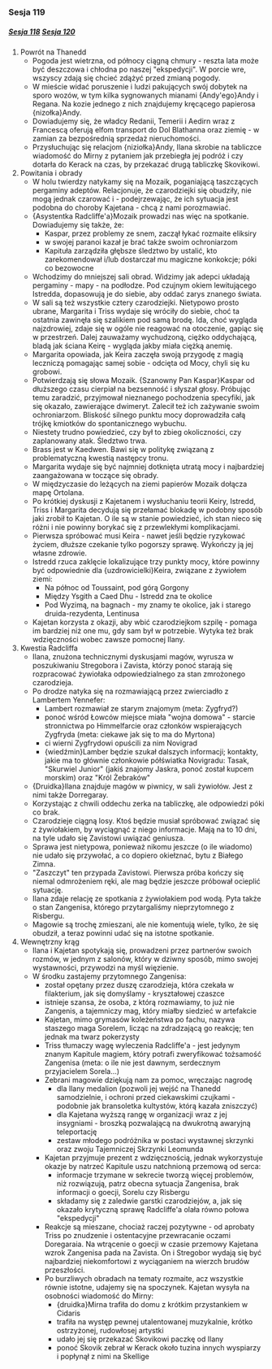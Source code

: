 ### Sesja 119
##### [Sesja 118](#sesja-118) [Sesja 120](#sesja-120)
1. Powrót na Thanedd
    - Pogoda jest wietrzna, od północy ciągną chmury - reszta lata może być deszczowa i chłodna po naszej "ekspedycji". W porcie wre, wszyscy zdają się chcieć zdążyć przed zmianą pogody.
    - W mieście widać poruszenie i ludzi pakujących swój dobytek na sporo wozów, w tym kilka sygnowanych mianami {Andy'ego}Andy i Regana. Na kozie jednego z nich znajdujemy kręcącego papierosa {nizołka}Andy.
    - Dowiadujemy się, że władcy Redanii, Temerii i Aedirn wraz z Francescą oferują elfom transport do Dol Blathanna oraz ziemię - w zamian za bezpośrednią sprzedaż nieruchomości.
    - Przysłuchując się relacjom {niziołka}Andy, Ilana skrobie na tabliczce wiadomość do Mirny z pytaniem jak przebiegła jej podróż i czy dotarła do Kerack na czas, by przekazać drugą tabliczkę Skovikowi.
2. Powitania i obrady
    - W holu twierdzy natykamy się na Mozaik, poganiającą taszczących pergaminy adeptów. Relacjonuje, że czarodziejki się obudziły, nie mogą jednak czarować i - podejrzewając, że ich sytuacja jest podobna do choroby Kajetana - chcą z nami porozmawiać.
    - {Asystentka Radcliffe'a}Mozaik prowadzi nas więc na spotkanie. Dowiadujemy się także, że:
        - Kaspar, przez problemy ze snem, zaczął łykać rozmaite eliksiry
        - w swojej paranoi kazał je brać także swoim ochroniarzom
        - Kapituła zarządziła głębsze śledztwo by ustalić, kto zarekomendował i/lub dostarczał mu magiczne konkokcje; póki co bezowocne
    - Wchodzimy do mniejszej sali obrad. Widzimy jak adepci układają pergaminy - mapy - na podłodze. Pod czujnym okiem lewitującego Istredda, dopasowują je do siebie, aby oddać zarys znanego świata.
    - W sali są też wszystkie cztery czarodziejki. Nietypowo prosto ubrane, Margarita i Triss wydaje się wróciły do siebie, choć ta ostatnia zawinęła się szalikiem pod samą brodę. Ida, choć wygląda najzdrowiej, zdaje się w ogóle nie reagować na otoczenie, gapiąc się w przestrzeń. Dalej zauważamy wychudzoną, ciężko oddychającą, bladą jak ściana Keirę - wygląda jakby miała ciężką anemię.
    - Margarita opowiada, jak Keira zaczęła swoją przygodę z magią leczniczą pomagając samej sobie - odcięta od Mocy, chyli się ku grobowi.
    - Potwierdzają się słowa Mozaik. {Szanowny Pan Kaspar}Kaspar od dłuższego czasu cierpiał na bezsenność i słyszał głosy. Próbując temu zaradzić, przyjmował nieznanego pochodzenia specyfiki, jak się okazało, zawierające dwimeryt. Zalecił też ich zażywanie swoim ochroniarzom. Bliskość silnego punktu mocy doprowadziła całą trójkę kmiotków do spontanicznego wybuchu.
    - Niestety trudno powiedzieć, czy był to zbieg okoliczności, czy zaplanowany atak. Śledztwo trwa.
    - Brass jest w Kaedwen. Bawi się w politykę związaną z problematyczną kwestią następcy tronu.
    - Margarita wydaje się być najmniej dotknięta utratą mocy i najbardziej zaangażowana w toczące się obrady.
    - W międzyczasie do leżących na ziemi papierów Mozaik dołącza mapę Ortolana.
    - Po krótkiej dyskusji z Kajetanem i wysłuchaniu teorii Keiry, Istredd, Triss i Margarita decydują się przełamać blokadę w podobny sposób jaki zrobił to Kajetan. O ile są w stanie powiedzieć, ich stan nieco się różni i nie powinny borykać się z przewlekłymi komplikacjami.
    - Pierwsza spróbować musi Keira - nawet jeśli będzie ryzykować życiem, dłuższe czekanie tylko pogorszy sprawę. Wykończy ją jej własne zdrowie.
    - Istredd rzuca zaklęcie lokalizujące trzy punkty mocy, które powinny być odpowiednie dla {uzdrowicielki}Keira, związane z żywiołem ziemi:
        - Na północ od Toussaint, pod górą Gorgony
        - Między Ysgith a Caed Dhu - Istredd zna te okolice
        - Pod Wyzimą, na bagnach - my znamy te okolice, jak i starego druida-rezydenta, Lentinusa
    - Kajetan korzysta z okazji, aby wbić czarodziejkom szpilę - pomaga im bardziej niż one mu, gdy sam był w potrzebie. Wytyka też brak wdzięczności wobec zawsze pomocnej Ilany.
3. Kwestia Radcliffa
    - Ilana, znużona technicznymi dyskusjami magów, wyrusza w poszukiwaniu Stregobora i Zavista, którzy ponoć starają się rozpracować żywiołaka odpowiedzialnego za stan zmrożonego czarodzieja.
    - Po drodze natyka się na rozmawiającą przez zwierciadło z Lambertem Yennefer:
        - Lambert rozmawiał ze starym znajomym (meta: Zygfryd?)
        - ponoć wśród Łowców miejsce miała "wojna domowa" - starcie stronnictwa po Himmelfarcie oraz członków wspierających Zygfryda (meta: ciekawe jak się to ma do Myrtona)
        - ci wierni Zygfrydowi opuścili za nim Novigrad
        - {wiedźmin}Lamber będzie szukał dalszych informacji; kontakty, jakie ma to głównie członkowie półświatka Novigradu: Tasak, "Skurwiel Junior" (jakiś znajomy Jaskra, ponoć został kupcem morskim) oraz "Król Żebraków"
    - {Druidka}Ilana znajduje magów w piwnicy, w sali żywiołów. Jest z nimi także Dorregaray.
    - Korzystając z chwili oddechu zerka na tabliczkę, ale odpowiedzi póki co brak.
    - Czarodzieje ciągną losy. Ktoś będzie musiał spróbować związać się z żywiołakiem, by wyciągnąć z niego informacje. Mają na to 10 dni, na tyle udało się Zavistowi uwiązać geniusza.
    - Sprawa jest nietypowa, ponieważ nikomu jeszcze (o ile wiadomo) nie udało się przywołać, a co dopiero okiełznać, bytu z Białego Zimna.
    - "Zaszczyt" ten przypada Zavistowi. Pierwsza próba kończy się niemal odmrożeniem ręki, ale mag będzie jeszcze próbował ocieplić sytuację.
    - Ilana zdaje relację ze spotkania z żywiołakiem pod wodą. Pyta także o stan Zangenisa, którego przytargaliśmy nieprzytomnego z Risbergu.
    - Magowie są trochę zmieszani, ale nie komentują wiele, tylko, że się obudził, a teraz powinni udać się na istotne spotkanie.
4. Wewnętrzny krąg
    - Ilana i Kajetan spotykają się, prowadzeni przez partnerów swoich rozmów, w jednym z salonów, który w dziwny sposób, mimo swojej wystawności, przywodzi na myśl więzienie.
    - W środku zastajemy przytomnego Zangenisa:
        - został opętany przez duszę czarodzieja, która czekała w filakterium, jak się domyślamy - kryształowej czaszce
        - istnieje szansa, że osoba, z którą rozmawiamy, to już nie Zangenis, a tajemniczy mag, który miałby siedzieć w artefakcie
        - Kajetan, mimo grymasów koleżeństwa po fachu, nazywa staszego maga Sorelem, licząc na zdradzającą go reakcję; ten jednak ma twarz pokerzysty
        - Triss tłumaczy wagę wyleczenia Radcliffe'a - jest jedynym znanym Kapitule magiem, który potrafi zweryfikować tożsamość Zangenisa (meta: o ile nie jest dawnym, serdecznym przyjacielem Sorela...)
        - Zebrani magowie dziękują nam za pomoc, wręczając nagrodę
            - dla Ilany medalion (pozwoli jej wejść na Thanedd samodzielnie, i ochroni przed ciekawskimi czujkami - podobnie jak bransoletka kultystów, którą kazała zniszczyć)
            - dla Kajetana wyższą rangę w organizacji wraz z jej insygniami - broszką pozwalającą na dwukrotną awaryjną teleportację
            - zestaw młodego podróżnika w postaci wystawnej skrzynki oraz zwoju Tajemniczej Skrzynki Leomunda
        - Kajetan przyjmuje prezent z wdzięcznością, jednak wykorzystuje okazje by natrzeć Kapitule uszu natchnioną przemową od serca:
            - informacje trzymane w sekrecie tworzą więcej problemów, niż rozwiązują, patrz obecna sytuacja Zangenisa, brak informacji o goecji, Sorelu czy Risbergu
            - składamy się z zaledwie garstki czarodziejów, a, jak się okazało krytyczną sprawę Radcliffe'a olała równo połowa "ekspedycji"
        - Reakcje są mieszane, chociaż raczej pozytywne - od aprobaty Triss po znudzenie i ostentacyjne przewracanie oczami Doregaraia.
        Na wtrącenie o goecji w czasie przemowy Kajetana wzrok Zangenisa pada na Zavista. On i Stregobor wydają się być najbardziej niekomfortowi z wyciąganiem na wierzch brudów przeszłości.
        - Po burzliwych obradach na tematy rozmaite, acz wszystkie równie istotne, udajemy się na spoczynek. Kajetan wysyła na osobności wiadomość do Mirny:
            - {druidka}Mirna trafiła do domu z krótkim przystankiem w Cidaris
            - trafiła na występ pewnej utalentowanej muzykalnie, krótko ostrzyżonej, rudowłosej artystki
            - udało jej się przekazać Skovikowi paczkę od Ilany
            - ponoć Skovik zebrał w Kerack około tuzina innych wyspiarzy i popłynął z nimi na Skellige